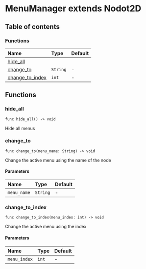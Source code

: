 # MenuManager extends Nodot2D

## Table of contents

### Functions

|Name|Type|Default|
|:-|:-|:-|
|[hide_all](#hide_all)|||
|[change_to](#change_to)|`String`|-|
|[change_to_index](#change_to_index)|`int`|-|

## Functions

### hide_all

```gdscript
func hide_all() -> void
```

Hide all menus

### change_to

```gdscript
func change_to(menu_name: String) -> void
```

Change the active menu using the name of the node

#### Parameters

|Name|Type|Default|
|:-|:-|:-|
|`menu_name`|`String`|-|

### change_to_index

```gdscript
func change_to_index(menu_index: int) -> void
```

Change the active menu using the index

#### Parameters

|Name|Type|Default|
|:-|:-|:-|
|`menu_index`|`int`|-|

